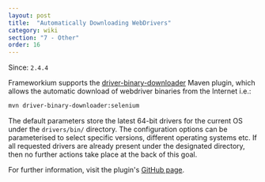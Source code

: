 ```yaml
---
layout: post
title:  "Automatically Downloading WebDrivers"
category: wiki
section: "7 - Other"
order: 16
---
```


Since: `2.4.4`

Frameworkium supports the [driver-binary-downloader][plugin] Maven plugin,
which allows the automatic download of webdriver binaries from the Internet i.e.:

```bash
mvn driver-binary-downloader:selenium
```

The default parameters store the latest 64-bit drivers for the current OS under 
the `drivers/bin/` directory.
The configuration options can be parameterised to select specific versions,
different operating systems etc.
If all requested drivers are already present under the designated directory,
then no further actions take place at the back of this goal. 

For further information, visit the plugin's [GitHub page][plugin].

[plugin]: https://github.com/Ardesco/selenium-standalone-server-plugin